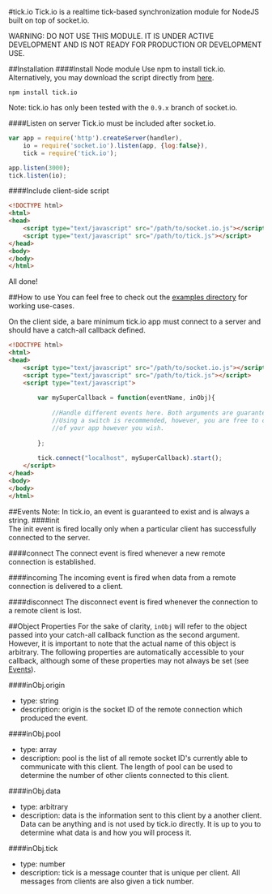 #tick.io
Tick.io is a realtime tick-based synchronization module for NodeJS built on top of socket.io.

WARNING: DO NOT USE THIS MODULE. IT IS UNDER ACTIVE DEVELOPMENT AND IS NOT READY FOR PRODUCTION OR DEVELOPMENT USE.


##Installation
####Install Node module
Use npm to install tick.io. Alternatively, you may download the script directly from [here](https://github.com/mickmuzac/tick.io/tree/master/server/lib).
```
npm install tick.io
```
Note: tick.io has only been tested with the `0.9.x` branch of socket.io.

####Listen on server
Tick.io must be included after socket.io.
```js
var app = require('http').createServer(handler),
    io = require('socket.io').listen(app, {log:false}),
	tick = require('tick.io');

app.listen(3000);
tick.listen(io);
```

####Include client-side script
```html
<!DOCTYPE html>
<html>
<head>
	<script type="text/javascript" src="/path/to/socket.io.js"></script>
	<script type="text/javascript" src="/path/to/tick.js"></script>
</head>
<body>
</body>
</html>
```

All done!

##How to use
You can feel free to check out the [examples directory](https://github.com/mickmuzac/tick.io/tree/master/examples) for
working use-cases. 

On the client side, a bare minimum tick.io app must connect to a server and should have a catch-all callback defined.

```html
<!DOCTYPE html>
<html>
<head>
	<script type="text/javascript" src="/path/to/socket.io.js"></script>
	<script type="text/javascript" src="/path/to/tick.js"></script>
	<script type="text/javascript">
		
		var mySuperCallback = function(eventName, inObj){
		
			//Handle different events here. Both arguments are guaranteed to exist.
			//Using a switch is recommended, however, you are free to control the flow
			//of your app however you wish.
			
		};
		
		tick.connect("localhost", mySuperCallback).start();
	</script>
</head>
<body>
</body>
</html>
```

##Events
Note: In tick.io, an event is guaranteed to exist and is always a string.
####init				
The init event is fired locally only when a particular client has successfully connected to the server. 

####connect
The connect event is fired whenever a new remote connection is established. 

####incoming
The incoming event is fired when data from a remote connection is delivered to a client.

####disconnect
The disconnect event is fired whenever the connection to a remote client is lost.


##Object Properties
For the sake of clarity, `inObj` will refer to the object passed into your catch-all callback function as the second
argument. However, it is important to note that the actual name of this object is arbitrary. The following properties
are automatically accessible to your callback, although some of these properties may not always be set (see [Events](#events)).


####inObj.origin

* type: string
* description: origin is the socket ID of the remote connection which produced the event.


####inObj.pool

* type: array
* description: pool is the list of all remote socket ID's currently able to communicate with this client. 
The length of pool can be used to determine the number of other clients connected to this client.


####inObj.data
* type: arbitrary
* description: data is the information sent to this client by a another client. Data can be anything and is
not used by tick.io directly. It is up to you to determine what data is and how you will process it.

####inObj.tick

* type: number
* description: tick is a message counter that is unique per client. All messages from clients are also given
a tick number.
